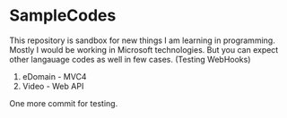 # SampleCodes

This repository is sandbox for new things I am learning in programming. Mostly I would be working in Microsoft technologies. But you can expect other langauage codes as well in few cases. (Testing WebHooks)

1. eDomain - MVC4
2. Video - Web API

One more commit for testing.
